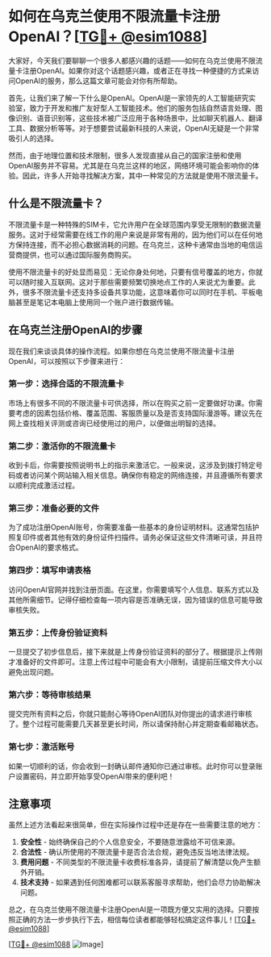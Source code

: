 # 如何在乌克兰使用不限流量卡注册OpenAI？[[TG💪+ @esim1088](https://t.me/s/esim1088)]

大家好，今天我们要聊聊一个很多人都感兴趣的话题——如何在乌克兰使用不限流量卡注册OpenAI。如果你对这个话题感兴趣，或者正在寻找一种便捷的方式来访问OpenAI的服务，那么这篇文章可能会对你有所帮助。

首先，让我们来了解一下什么是OpenAI。OpenAI是一家领先的人工智能研究实验室，致力于开发和推广友好型人工智能技术。他们的服务包括自然语言处理、图像识别、语音识别等，这些技术被广泛应用于各种场景中，比如聊天机器人、翻译工具、数据分析等等。对于想要尝试最新科技的人来说，OpenAI无疑是一个非常吸引人的选择。

然而，由于地理位置和技术限制，很多人发现直接从自己的国家注册和使用OpenAI服务并不容易。尤其是在乌克兰这样的地区，网络环境可能会影响你的体验。因此，许多人开始寻找解决方案，其中一种常见的方法就是使用不限流量卡。

## 什么是不限流量卡？

不限流量卡是一种特殊的SIM卡，它允许用户在全球范围内享受无限制的数据流量服务。这对于经常需要在线工作的用户来说是非常有用的，因为他们可以在任何地方保持连接，而不必担心数据消耗的问题。在乌克兰，这种卡通常由当地的电信运营商提供，也可以通过国际服务商购买。

使用不限流量卡的好处显而易见：无论你身处何地，只要有信号覆盖的地方，你就可以随时接入互联网。这对于那些需要频繁切换地点工作的人来说尤为重要。此外，很多不限流量卡还支持多设备共享功能，这意味着你可以同时在手机、平板电脑甚至是笔记本电脑上使用同一个账户进行数据传输。

## 在乌克兰注册OpenAI的步骤

现在我们来谈谈具体的操作流程。如果你想在乌克兰使用不限流量卡注册OpenAI，可以按照以下步骤来进行：

### 第一步：选择合适的不限流量卡
市场上有很多不同的不限流量卡可供选择，所以在购买之前一定要做好功课。你需要考虑的因素包括价格、覆盖范围、客服质量以及是否支持国际漫游等。建议先在网上查找相关评测或咨询已经使用过的用户，以便做出明智的选择。

### 第二步：激活你的不限流量卡
收到卡后，你需要按照说明书上的指示来激活它。一般来说，这涉及到拨打特定号码或者访问某个网站输入相关信息。确保你有稳定的网络连接，并且遵循所有要求以顺利完成激活过程。

### 第三步：准备必要的文件
为了成功注册OpenAI账号，你需要准备一些基本的身份证明材料。这通常包括护照复印件或者其他有效的身份证件扫描件。请务必保证这些文件清晰可读，并且符合OpenAI的要求格式。

### 第四步：填写申请表格
访问OpenAI官网并找到注册页面。在这里，你需要填写个人信息、联系方式以及其他所需细节。记得仔细检查每一项内容是否准确无误，因为错误的信息可能导致审核失败。

### 第五步：上传身份验证资料
一旦提交了初步信息后，接下来就是上传身份验证资料的部分了。根据提示上传刚才准备好的文件即可。注意上传过程中可能会有大小限制，请提前压缩文件大小以避免出现问题。

### 第六步：等待审核结果
提交完所有资料之后，你就只能耐心等待OpenAI团队对你提出的请求进行审核了。整个过程可能需要几天甚至更长时间，所以请保持耐心并定期查看邮箱状态。

### 第七步：激活账号
如果一切顺利的话，你会收到一封确认邮件通知你已通过审核。此时你可以登录账户设置密码，并立即开始享受OpenAI带来的便利吧！

## 注意事项

虽然上述方法看起来很简单，但在实际操作过程中还是存在一些需要注意的地方：

1. **安全性** - 始终确保自己的个人信息安全，不要随意泄露给不可信来源。
2. **合法性** - 确认所使用的不限流量卡是否合法合规，避免违反当地法律法规。
3. **费用问题** - 不同类型的不限流量卡收费标准各异，请提前了解清楚以免产生额外开销。
4. **技术支持** - 如果遇到任何困难都可以联系客服寻求帮助，他们会尽力协助解决问题。

总之，在乌克兰使用不限流量卡注册OpenAI是一项既方便又实用的选择。只要按照正确的方法一步步执行下去，相信每位读者都能够轻松搞定这件事儿！[[TG💪+ @esim1088](https://t.me/s/esim1088)]

[[TG💪+ @esim1088](https://t.me/s/esim1088) ![Image](https://i.postimg.cc/4NQfJmqS/Snipaste-2025-05-13-00-14-12.png)]